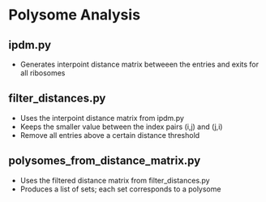 # Polysome Analysis
## ipdm.py
* Generates interpoint distance matrix betweeen the entries and exits for all ribosomes
## filter_distances.py
* Uses the interpoint distance matrix from ipdm.py
* Keeps the smaller value between the index pairs (i,j) and (j,i)
* Remove all entries above a certain distance threshold
## polysomes_from_distance_matrix.py
* Uses the filtered distance matrix from filter_distances.py
* Produces a list of sets; each set corresponds to a polysome
